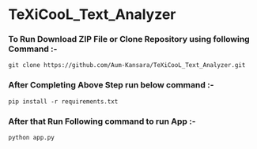 # TeXiCooL_Text_Analyzer

### To Run Download ZIP File or Clone Repository using following Command :-
``` git clone https://github.com/Aum-Kansara/TeXiCooL_Text_Analyzer.git ```

### After Completing Above Step run below command :-
``` pip install -r requirements.txt ```

### After that Run Following command to run App :-
``` python app.py ```